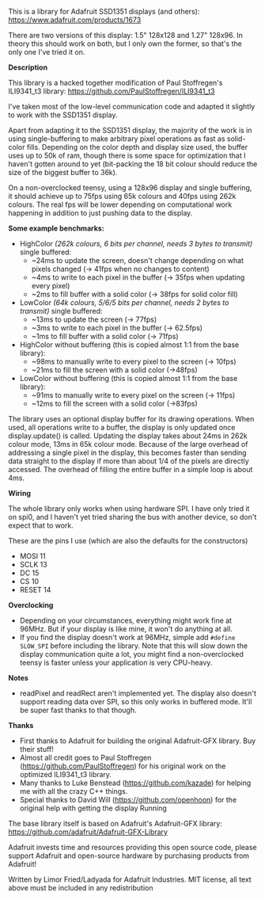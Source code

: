 This is a library for Adafruit SSD1351 displays (and others): https://www.adafruit.com/products/1673

There are two versions of this display: 1.5" 128x128 and 1.27" 128x96.
In theory this should work on both, but I only own the former, so that's the only one I've tried it on.

**Description**

This library is a hacked together modification of Paul Stoffregen's ILI9341_t3 library: https://github.com/PaulStoffregen/ILI9341_t3

I've taken most of the low-level communication code and adapted it slightly to work with the SSD1351 display.

Apart from adapting it to the SSD1351 display, the majority of the work is in using single-buffering to make arbitrary pixel operations as fast as solid-color fills. Depending on the color depth and display size used, the buffer uses up to 50k of ram, though there is some space for optimization that I haven't gotten around to yet (bit-packing the 18 bit colour should reduce the size of the biggest buffer to 36k).

On a non-overclocked teensy, using a 128x96 display and single buffering, it should achieve up to 75fps using 65k colours and 40fps using 262k colours. The real fps will be lower depending on computational work happening in addition to just pushing data to the display.

**Some example benchmarks:**

 - HighColor *(262k colours, 6 bits per channel, needs 3 bytes to transmit)* single buffered:
   - ~24ms to update the screen, doesn't change depending on what pixels changed (-> 41fps when no changes to content)
   - ~4ms to write to each pixel in the buffer (-> 35fps when updating every pixel)
   - ~2ms to fill buffer with a solid color (-> 38fps for solid color fill)
 - LowColor *(64k colours, 5/6/5 bits per channel, needs 2 bytes to transmit)* single buffered:
   - ~13ms to update the screen (-> 77fps)
   - ~3ms to write to each pixel in the buffer (-> 62.5fps)
   - ~1ms to fill buffer with a solid color (-> 71fps)
 - HighColor without buffering (this is copied almost 1:1 from the base library):
   - ~98ms to manually write to every pixel to the screen (-> 10fps)
   - ~21ms to fill the screen with a solid color (->48fps)
 - LowColor without buffering (this is copied almost 1:1 from the base library):
   - ~91ms to manually write to every pixel on the screen (-> 11fps)
   - ~12ms to fill the screen with a solid color (->83fps)

The library uses an optional display buffer for its drawing operations. When used, all operations write to a buffer, the display is only updated once display.update() is called. Updating the display takes about 24ms in 262k colour mode, 13ms in 65k colour mode. Because of the large overhead of addressing a single pixel in the display, this becomes faster than sending data straight to the display if more than about 1/4 of the pixels are directly accessed. The overhead of filling the entire buffer in a simple loop is about 4ms.

**Wiring**

The whole library only works when using hardware SPI. I have only tried it on spi0, and I haven't yet tried sharing the bus with
another device, so don't expect that to work.

These are the pins I use (which are also the defaults for the constructors)
 - MOSI 11
 - SCLK 13
 - DC 15
 - CS 10
 - RESET 14

**Overclocking**
 - Depending on your circumstances, everything might work fine at 96MHz. But if your display is like mine, it won't do anything at all.
 - If you find the display doesn't work at 96MHz, simple add `#define SLOW_SPI` before including the library. Note that this will slow down the display communication quite a lot, you might find a non-overclocked teensy is faster unless your application is very CPU-heavy.

**Notes**

 - readPixel and readRect aren't implemented yet. The display also doesn't support reading data over SPI, so this only works in buffered mode. It'll be super fast thanks to that though.

**Thanks**

 - First thanks to Adafruit for building the original Adafruit-GFX library. Buy their stuff!
 - Almost all credit goes to Paul Stoffregen (https://github.com/PaulStoffregen) for his original work on the optimized ILI9341_t3 library.
 - Many thanks to Luke Benstead (https://github.com/kazade) for helping me with all the crazy C++ things.
 - Special thanks to David Will (https://github.com/openhoon) for the original help with getting the display Running

The base library itself is based on Adafruit's Adafruit-GFX library: https://github.com/adafruit/Adafruit-GFX-Library

Adafruit invests time and resources providing this open source code,
please support Adafruit and open-source hardware by purchasing
products from Adafruit!

Written by Limor Fried/Ladyada for Adafruit Industries.
MIT license, all text above must be included in any redistribution
